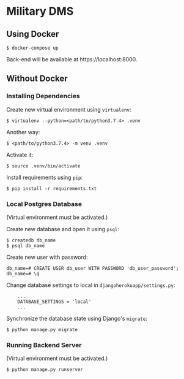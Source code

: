 # Military DMS

## Using Docker

```
$ docker-compose up
```

Back-end will be available at https://localhost:8000.


## Without Docker

### Installing Dependencies
Create new virtual environment using `virtualenv`:
```
$ virtualenv --python=<path/to/python3.7.4> .venv
```

Another way:
```
$ <path/to/python3.7.4> -m venv .venv
```

Activate it:
```
$ source .venv/bin/activate
```

Install requirements using `pip`:
```
$ pip install -r requirements.txt
```


### Local Postgres Database
(Virtual environment must be activated.)

Create new database and open it using `psql`:

```
$ createdb db_name
$ psql db_name
```

Create new user with password:
```
db_name=# CREATE USER db_user WITH PASSWORD 'db_user_password';
db_name=# \q
```

Change database settings to local in `djangoherokuapp/settings.py`:
```
    ...
    DATABASE_SETTINGS = 'local'
    ...
```

Synchronize the database state using Django's `migrate`:
```
$ python manage.py migrate
```


### Running Backend Server
(Virtual environment must be activated.)

```
$ python manage.py runserver
```
